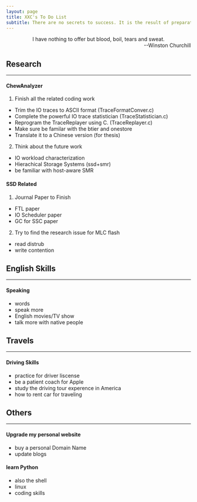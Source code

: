 ```yaml
---
layout: page
title: XXC's To Do List 
subtitle: There are no secrets to success. It is the result of preparation, hard work, and learning from failure.
---
```



<div align="center"> I have nothing to offer but blood, boil, tears and sweat.</div>
<div align="right"> --Winston Churchill</div>

## Research
---
#### ChewAnalyzer
1. Finish all the related coding work
- Trim the IO traces to ASCII format (TraceFormatConver.c)
- Complete the powerful IO trace statistician (TraceStatistician.c)
- Reprogram the TraceReplayer using C. (TraceReplayer.c) 
- Make sure be familar with the btier and onestore
- Translate it to a Chinese version (for thesis)
2. Think about the future work
- IO workload characterization
- Hierachical Storage Systems (ssd+smr)
- be familiar with host-aware SMR

#### SSD Related
1. Journal Paper to Finish
- FTL paper
- IO Scheduler paper
- GC for SSC paper
2. Try to find the research issue for MLC flash
- read distrub
- write contention 

## English Skills
---
#### Speaking
- words
- speak more
- English movies/TV show
- talk more with native people

## Travels
---
#### Driving Skills
- practice for driver liscense
- be a patient coach for Apple
- study the driving tour experence in America
- how to rent car for traveling

## Others
---
#### Upgrade my personal website
- buy a personal Domain Name
- update blogs

#### learn Python
- also the shell 
- linux
- coding skills

